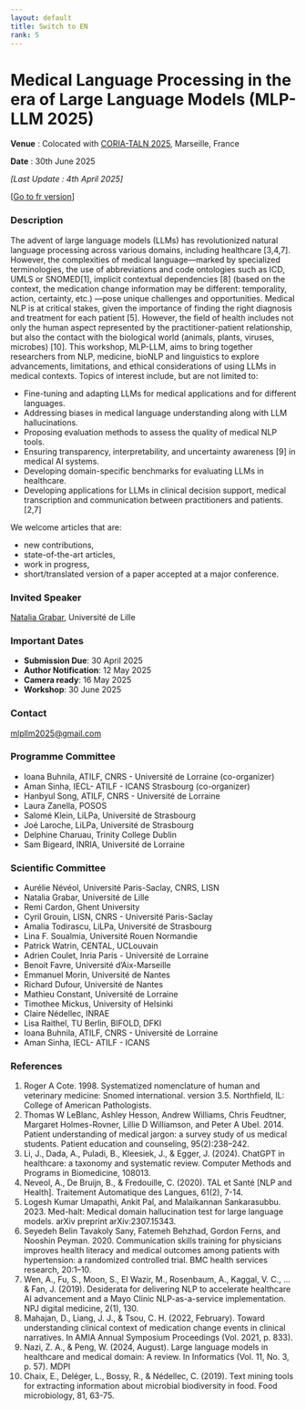 ```yaml
---
layout: default
title: Switch to EN
rank: 5
---
```


# Medical Language Processing in the era of Large Language Models (MLP-LLM 2025)

**Venue** : Colocated with [CORIA-TALN 2025](https://coria-taln-2025.lis-lab.fr/), Marseille, France

**Date** : 30th June 2025

*[Last Update : 4th April 2025]*

[[Go to fr version](https://atilf-umr7118.github.io/MLPLLM2025/)]


### Description

The advent of large language models (LLMs) has revolutionized natural language processing across
various domains, including healthcare [3,4,7]. However, the complexities of medical language—marked by
specialized terminologies, the use of abbreviations and code ontologies such as ICD, UMLS or
SNOMED[1], implicit contextual dependencies [8] (based on the context, the medication change information
may be different: temporality, action, certainty, etc.) —pose unique challenges and opportunities. Medical
NLP is at critical stakes, given the importance of finding the right diagnosis and treatment for each patient
[5]. However, the field of health includes not only the human aspect represented by the practitioner-patient
relationship, but also the contact with the biological world (animals, plants, viruses, microbes) [10]. This
workshop, MLP-LLM, aims to bring together researchers from NLP, medicine, bioNLP and linguistics to
explore advancements, limitations, and ethical considerations of using LLMs in medical contexts. Topics of interest include, but are not limited to:

* Fine-tuning and adapting LLMs for medical applications and for different languages.
* Addressing biases in medical language understanding along with LLM hallucinations.
* Proposing evaluation methods to assess the quality of medical NLP tools.
* Ensuring transparency, interpretability, and uncertainty awareness [9] in medical AI systems.
* Developing domain-specific benchmarks for evaluating LLMs in healthcare.
* Developing applications for LLMs in clinical decision support, medical transcription and communication between practitioners and patients. [2,7]

We welcome articles that are:
* new contributions,
* state-of-the-art articles,
* work in progress,
* short/translated version of a paper accepted at a major conference.

### Invited Speaker

[Natalia Grabar](http://natalia.grabar.free.fr/), Université de Lille

### Important Dates

* **Submission Due**: 30 April 2025
* **Author Notification**: 12 May 2025
* **Camera ready**: 16 May 2025
* **Workshop**: 30 June 2025

### Contact

[mlpllm2025@gmail.com](mailto:mlpllm2025@gmail.com)

### Programme Committee

* Ioana Buhnila, ATILF, CNRS - Université de Lorraine (co-organizer)
* Aman Sinha, IECL- ATILF - ICANS Strasbourg (co-organizer)
* Hanbyul Song, ATILF, CNRS - Université de Lorraine
* Laura Zanella, POSOS
* Salomé Klein, LiLPa, Université de Strasbourg
* Joé Laroche, LiLPa, Université de Strasbourg 
* Delphine Charuau, Trinity College Dublin 
* Sam Bigeard, INRIA, Université de Lorraine


### Scientific Committee

* Aurélie Névéol, Université Paris-Saclay, CNRS, LISN  
* Natalia Grabar, Université de Lille  
* Remi Cardon, Ghent University
* Cyril Grouin, LISN, CNRS - Université Paris-Saclay  
* Amalia Todirascu, LiLPa, Université de Strasbourg  
* Lina F. Soualmia, Université Rouen Normandie  
* Patrick Watrin, CENTAL, UCLouvain  
* Adrien Coulet, Inria Paris - Université de Lorraine  
* Benoit Favre, Université d’Aix-Marseille  
* Emmanuel Morin, Université de Nantes  
* Richard Dufour, Université de Nantes  
* Mathieu Constant, Université de Lorraine  
* Timothee Mickus, University of Helsinki  
* Claire Nédellec, INRAE  
* Lisa Raithel, TU Berlin, BIFOLD, DFKI
* Ioana Buhnila, ATILF, CNRS - Université de Lorraine  
* Aman Sinha, IECL- ATILF - ICANS


### References

1. Roger A Cote. 1998. Systematized nomenclature of human and veterinary medicine: Snomed international. version 3.5. Northfield, IL: College of American Pathologists.
2. Thomas W LeBlanc, Ashley Hesson, Andrew Williams, Chris Feudtner, Margaret Holmes-Rovner, Lillie D Williamson, and Peter A Ubel. 2014. Patient understanding of medical jargon: a survey study of us medical students.
Patient education and counseling, 95(2):238–242.
3. Li, J., Dada, A., Puladi, B., Kleesiek, J., & Egger, J. (2024). ChatGPT in healthcare: a taxonomy and systematic review. Computer Methods and Programs in Biomedicine, 108013.
4. Neveol, A., De Bruijn, B., & Fredouille, C. (2020). TAL et Santé [NLP and Health]. Traitement Automatique des Langues, 61(2), 7-14.
5. Logesh Kumar Umapathi, Ankit Pal, and Malaikannan Sankarasubbu. 2023. Med-halt: Medical domain hallucination test for large language models. arXiv preprint arXiv:2307.15343.
6. Seyedeh Belin Tavakoly Sany, Fatemeh Behzhad, Gordon Ferns, and Nooshin Peyman. 2020. Communication skills training for physicians improves health literacy and medical outcomes among patients with hypertension: a
randomized controlled trial. BMC health services research, 20:1–10.
7. Wen, A., Fu, S., Moon, S., El Wazir, M., Rosenbaum, A., Kaggal, V. C., ... & Fan, J. (2019). Desiderata for delivering NLP to accelerate healthcare AI advancement and a Mayo Clinic NLP-as-a-service implementation. NPJ digital
medicine, 2(1), 130.
8. Mahajan, D., Liang, J. J., & Tsou, C. H. (2022, February). Toward understanding clinical context of medication change events in clinical narratives. In AMIA Annual Symposium Proceedings (Vol. 2021, p. 833).
9. Nazi, Z. A., & Peng, W. (2024, August). Large language models in healthcare and medical domain: A review. In Informatics (Vol. 11, No. 3, p. 57). MDPI
10. Chaix, E., Deléger, L., Bossy, R., & Nédellec, C. (2019). Text mining tools for extracting information about microbial biodiversity in food. Food microbiology, 81, 63-75.
